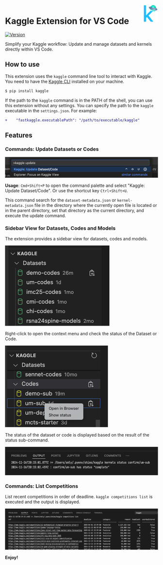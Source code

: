 <a href="https://marketplace.visualstudio.com/items?itemName=smly.fastkaggle">
  <img src="./images/fastkaggle_128x128.png" alt="fastkaggle logo" title="FastKaggle" align="right" height="60" />
</a>

# Kaggle Extension for VS Code

[![Version](https://vsmarketplacebadges.dev/version-short/smly.fastkaggle.svg)](https://marketplace.visualstudio.com/items?itemName=smly.fastkaggle)

Simplify your Kaggle workflow: Update and manage datasets and kernels directly within VS Code.

## How to use

This extension uses the `kaggle` command line tool to interact with Kaggle.
You need to have the [Kaggle CLI](https://github.com/Kaggle/kaggle-api) installed on your machine.

```bash
$ pip install kaggle
```

If the path to the `kaggle` command is in the PATH of the shell, you can use this extension without any settings. You can specify the path to the `kaggle` executable in the `settings.json`. For example:

```diff
+    "fastkaggle.executablePath": "/path/to/executable/kaggle"
```

## Features

### Commands: Update Datasets or Codes

![command palette](./images/command_palette_update.png)

**Usage**: `Cmd+Shift+P` to open the command palette and select "Kaggle: Update Dataset/Code".
Or use the shortcut key `Ctrl+Shift+U`.

This command search for the `dataset-metadata.json` or `kernel-metadata.json` file in the directory where the currently open file is located or in the parent directory, set that directory as the current directory, and execute the update command.

### Sidebar View for Datasets, Codes and Models

The extension provides a sidebar view for datasets, codes and models.

![Sidebar View](./images/sidebar_view.png)

Right-click to open the context menu and check the status of the Dataset or Code.

![Context Menu](./images/sidebar_view_status.png)

The status of the dataset or code is displayed based on the result of the status sub-command.

![Status Result](./images/output_status.png)

### Commands: List Competitions

List recent competitions in order of deadline. `kaggle competitions list` is executed and the output is displayed.

![List Competitions](./images/competition_list.png)

**Enjoy!**
